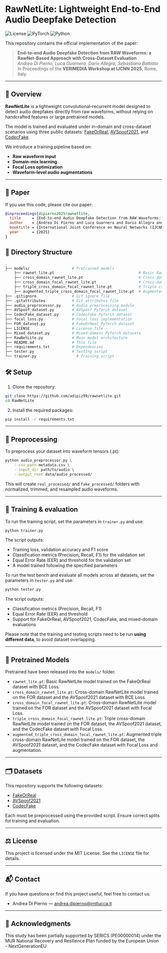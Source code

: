 # RawNetLite: Lightweight End-to-End Audio Deepfake Detection

![License](https://img.shields.io/badge/license-MIT-blue.svg)
![PyTorch](https://img.shields.io/badge/framework-pytorch-yellow.svg)
![Python](https://img.shields.io/badge/python-3.10%2B-blue.svg)

This repository contains the official implementation of the paper:

> **End-to-end Audio Deepfake Detection from RAW Waveforms: a RawNet-Based Approach with Cross-Dataset Evaluation**  
> *Andrea Di Pierno, Luca Guarnera, Dario Allegra, Sebastiano Battiato*  
> In Proceedings of the **VERIMEDIA Workshop at IJCNN 2025**, Rome, Italy.

---

## 🧠 Overview

**RawNetLite** is a lightweight convolutional-recurrent model designed to detect audio deepfakes directly from raw waveforms, without relying on handcrafted features or large pretrained models.

The model is trained and evaluated under in-domain and cross-dataset scenarios using three public datasets: [FakeOrReal](https://www.kaggle.com/datasets/mohammedabdeldayem/the-fake-or-real-dataset), [AVSpoof2021](https://www.asvspoof.org/index2021.html), and [CodecFake](https://github.com/roger-tseng/CodecFake).

We introduce a training pipeline based on:

- **Raw waveform input**
- **Domain-mix learning**
- **Focal Loss optimization**
- **Waveform-level audio augmentations**

---

## 📄 Paper

If you use this code, please cite our paper:

```bibtex
@inproceedings{dipierno2025rawnetlite,
  title     = {End-to-end Audio Deepfake Detection from RAW Waveforms: a RawNet-Based Approach with Cross-Dataset Evaluation},
  author    = {Andrea Di Pierno and Luca Guarnera and Dario Allegra and Sebastiano Battiato},
  booktitle = {International Joint Conference on Neural Networks (IJCNN) - VERIMEDIA Workshop},
  year      = {2025}
}
```
## 📂 Directory Structure
```bash
.
├── models/                   # Pretrained models
    ├── rawnet_lite.pt                                      # Basic RawNetLite model
    ├── cross_domain_rawnet_lite.pt                         # Cross-domain RawNetLite model
    ├── cross_domain_focal_rawnet_lite.pt                   # Cross-domain RawNetLite with Focal Loss
    ├── triple_cross_domain_focal_rawnet_lite.pt            # Triple cross-domain RawNetLite with Focal Loss
    ├── augmented_triple_cross_domain_focal_rawnet_lite.pt  # Augmented triple cross-domain RawNetLite with Focal Loss
├── .gitignore                # Git ignore file
├── .gitattributes            # Git attributes file
├── audio_preprocessor.py     # Audio preprocessing module
├── AVSpoof_dataset.py        # AVSpoof PyTorch dataset
├── CodecFake_dataset.py      # CodecFake PyTorch dataset
├── focal_loss.py             # Focal loss implementation
├── FOR_dataset.py            # FakeOrReal PyTorch dataset
├── LICENSE                   # License file
├── Mixed_dataset.py          # Mixed-domain PyTorch datasets
├── RawNetLite.py             # Main model architecture
├── README.md                 # This file
├── requirements.txt          # Dependencies
├── tester.py                 # Testing script
└── trainer.py                  # Training script
```
## 🛠 Setup
1. Clone the repository:

```bash
git clone https://github.com/adipiz99/rawnetlite.git
cd RawNetLite
```
2. Install the required packages:

```bash
pip install -r requirements.txt
```
---

## 🔁 Preprocessing

To preprocess your dataset into waveform tensors (.pt):

```bash
python audio_preprocessor.py \
    --csv_path metadata.csv \
    --input_dir path/to/audio \
    --output_root data/audio_processed/
```

This will create `real_processed/` and `fake_processed/` folders with normalized, trimmed, and resampled audio waveforms.

---

## 🧪 Training & evaluation

To run the training script, set the parameters in `trainer.py` and use:

```bash
python trainer.py
```
The script outputs:
- Training loss, validation accuracy and F1 score
- Classification metrics (Precision, Recall, F1) for the validation set
- Equal Error Rate (EER) and threshold for the validation set
- A model trained following the specified parameters

To run the test bench and evaluate all models across all datasets, set the parameters in `tester.py` and use:

```bash
python tester.py
```

The script outputs:
- Classification metrics (Precision, Recall, F1)
- Equal Error Rate (EER) and threshold
- Support for FakeOrReal, AVSpoof2021, CodecFake, and mixed-domain evaluations

Please note that the training and testing scripts need to be run __using different data__, to avoid dataset overlapping.

---

## 🎯 Pretrained Models

Pretrained have been released into the `models/` folder.

- `rawnet_lite.pt`: Basic RawNetLite model trained on the FakeOrReal dataset with BCE Loss.
- `cross_domain_rawnet_lite.pt`: Cross-domain RawNetLite model trained on the FOR dataset and the AVSpoof2021 dataset with BCE Loss.
- `cross_domain_focal_rawnet_lite.pt`: Cross-domain RawNetLite model trained on the FOR dataset and the AVSpoof2021 dataset with Focal Loss.
- `triple_cross_domain_focal_rawnet_lite.pt`: Triple cross-domain RawNetLite model trained on the FOR dataset, the AVSpoof2021 dataset, and the CodecFake dataset with Focal Loss.
- `augmented_triple_cross_domain_focal_rawnet_lite.pt`: Augmented triple cross-domain RawNetLite model trained on the FOR dataset, the AVSpoof2021 dataset, and the CodecFake dataset with Focal Loss and augmentation.

---

## 🗂 Datasets

This repository supports the following datasets:
- [FakeOrReal](https://www.kaggle.com/datasets/mohammedabdeldayem/the-fake-or-real-dataset)
- [AVSpoof2021](https://www.asvspoof.org/index2021.html)
- [CodecFake](https://github.com/roger-tseng/CodecFake)

Each must be preprocessed using the provided script. Ensure correct splits for training and evaluation.

---

## ⚖ License

This project is licensed under the MIT License. See the `LICENSE` file for details.

---

## 📬 Contact

If you have questions or find this project useful, feel free to contact us:

- Andrea Di Pierno — [andrea.dipierno@imtlucca.it](mailto:andrea.dipierno@imtlucca.it)

---

## 📌 Acknowledgments

This study has been partially supported by SERICS (PE00000014) under the MUR National Recovery and Resilience Plan funded by the European Union - NextGenerationEU
